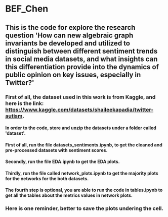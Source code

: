 # BEF_Chen
## This is the code for explore the research question 'How can new algebraic graph invariants be developed and utilized to distinguish between different sentiment trends in social media datasets, and what insights can this differentiation provide into the dynamics of public opinion on key issues, especially in Twitter?'

### First of all, the dataset used in this work is from Kaggle, and here is the link: https://www.kaggle.com/datasets/shaileekapadia/twitter-autism.

#### In order to the code, store and unzip the datasets under a folder called 'dataset'.
#### First of all, run the file datasets_sentiments.ipynb, to get the cleaned and pre-processed datasets with sentiment scores.
#### Secondly, run the file EDA.ipynb to get the EDA plots.
#### Thirdly, run the file called network_plots.ipynb to get the majority plots for the networks for the both datasets.
#### The fourth step is optional, you are able to run the code in tables.ipynb to get all the tables about the metrics values in network plots.

### Here is one reminder, better to save the plots undering the cell.
